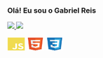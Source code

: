 ### Olá! Eu sou o Gabriel Reis
<div>
<a href="https://github.com/Gabriel-Vale">
<img height="180em" src="https://github-readme-stats.vercel.app/api?username=Gabriel-Vale&show_icons=true&theme=blueberry&include_all_commits=true&count_private=true"/>
<img height="180em" src="https://github-readme-stats.vercel.app/api/top-langs/?username=Gabriel-Vale&layout=compact&langs_count=16&theme=blueberry"/>
</div>

<div style="display: inline-block"><br>
  <img align="center" alt="Gabriel-Js" height="30" width="40" src="https://raw.githubusercontent.com/devicons/devicon/master/icons/javascript/javascript-plain.svg">
  <img align="center" alt="Gabriel-HTML" height="30" width="40" src="https://raw.githubusercontent.com/devicons/devicon/master/icons/html5/html5-original.svg">
  <img align="center" alt="Gabriel-CSS" height="30" width="40" src="https://raw.githubusercontent.com/devicons/devicon/master/icons/css3/css3-original.svg">
</div>

##

